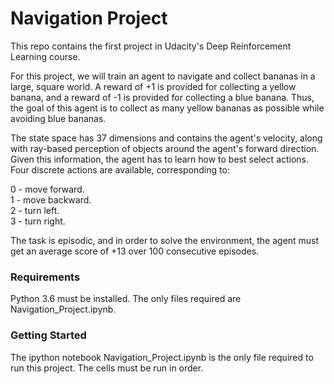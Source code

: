 # Navigation Project

This repo contains the first project in Udacity's Deep Reinforcement Learning course.  

For this project, we will train an agent to navigate and collect bananas in a large, square world.  A reward of +1 is provided for collecting a yellow banana, and a reward of -1 is provided for collecting a blue banana. Thus, the goal of this agent is to collect as many yellow bananas as possible while avoiding blue bananas.

The state space has 37 dimensions and contains the agent's velocity, along with ray-based perception of objects around the agent's forward direction. Given this information, the agent has to learn how to best select actions. Four discrete actions are available, corresponding to:

0 - move forward.</br>
1 - move backward.</br>
2 - turn left.</br>
3 - turn right.</br>

The task is episodic, and in order to solve the environment, the agent must get an average score of +13 over 100 consecutive episodes.

### Requirements

Python 3.6 must be installed.  The only files required are Navigation_Project.ipynb. 

### Getting Started

The ipython notebook Navigation_Project.ipynb is the only file required to run this project.  The cells must be run in order. 
